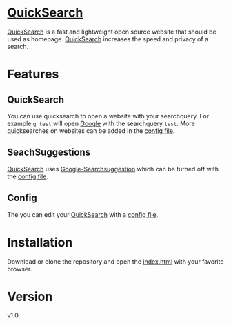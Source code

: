 # [QuickSearch](http://quicksearch.site)
[QuickSearch](http://quicksearch.site) is a fast and lightweight open source website that should be used as homepage.
[QuickSearch](http://quicksearch.site) increases the speed and privacy of a search.

# Features
## QuickSearch
You can use quicksearch to open a website with your searchquery.
For example `g test` will open [Google](https://encrypted.google.com/#q=test) with the searchquery `test`.
More quicksearches on websites can be added in the [config file](https://github.com/Wavum/wavum.github.io/blob/master/js/Config/Config.js).

## SeachSuggestions
[QuickSearch](http://quicksearch.site) uses [Google-Searchsuggestion](https://suggestqueries.google.com/complete/search?output=toolbar&q=test) which can be turned off with the [config file](https://github.com/Wavum/wavum.github.io/blob/master/js/Config/Config.js).

## Config
The you can edit your [QuickSearch](http://quicksearch.site) with a [config file](https://github.com/Wavum/wavum.github.io/blob/master/js/Config/Config.js).

# Installation
Download or clone the repository and open the [index.html](https://github.com/Wavum/wavum.github.io/blob/master/index.html) with your favorite browser.

# Version
v1.0
